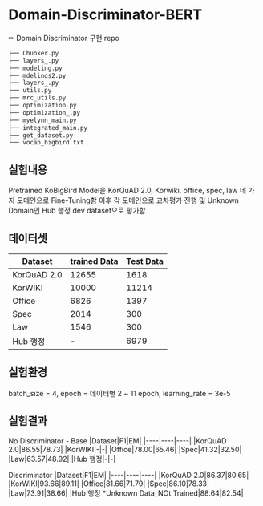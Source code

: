 # Domain-Discriminator-BERT
✏ Domain Discriminator 구현 repo

```bash
├── Chunker.py
├── layers_.py
├── modeling.py
├── mdelings2.py
├── layers_.py
├── utils.py
├── mrc_utils.py
├── optimization.py
├── optimization_.py
├── myelynn_main.py
├── integrated_main.py
├── get_dataset.py
└── vocab_bigbird.txt
``` 

## 실험내용
Pretrained KoBigBird Model을 KorQuAD 2.0, Korwiki, office, spec, law 네 가지 도메인으로 Fine-Tuning함
이후 각 도메인으로 교차평가 진행 및 Unknown Domain인 Hub 행정 dev dataset으로 평가함

## 데이터셋
|Dataset|trained Data|Test Data|
|----|-----|------|
|KorQuAD 2.0|12655|1618|
|KorWIKI|10000|11214|
|Office|6826|1397|
|Spec|2014|300|
|Law|1546|300|
|Hub 행정|-|6979|

## 실험환경
batch_size = 4, epoch = 데이터별 2 ~ 11 epoch, learning_rate = 3e-5

## 실험결과
No Discriminator - Base
|Dataset|F1|EM|
|----|----|----|
|KorQuAD 2.0|86.55|78.73|
|KorWIKI|-|-|
|Office|78.00|65.46|
|Spec|41.32|32.50|
|Law|63.57|48.92|
|Hub 행정|-|-|

Discriminator
|Dataset|F1|EM|
|----|----|----|
|KorQuAD 2.0|86.37|80.65|
|KorWIKI|93.66|89.11|
|Office|81.66|71.79|
|Spec|86.10|78.33|
|Law|73.91|38.66|
|Hub 행정 *Unknown Data_NOt Trained|88.64|82.54| 
